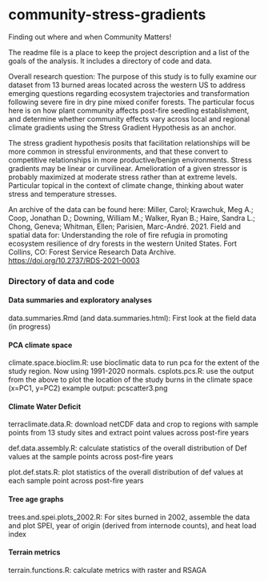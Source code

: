# community-stress-gradients
Finding out where and when Community Matters!

The readme file is a place to keep the project description and a list of the goals of the analysis. It includes a directory of code and data.

Overall research question:
The purpose of this study is to fully examine our dataset from 13 burned areas located across the western US to address emerging questions regarding ecosystem trajectories and transformation following severe fire in dry pine mixed conifer forests. The particular focus here is on how plant community affects post-fire seedling establishment, and determine whether community effects vary across local and regional climate gradients using the Stress Gradient Hypothesis as an anchor.

The stress gradient hypothesis posits that facilitation relationships will be more common in stressful environments, and that these convert to competitive relationships in more productive/benign environments. Stress gradients may be linear or curvilinear. Amelioration of a given stressor is probably maximized at moderate stress rather than at extreme levels. Particular topical in the context of climate change, thinking about water stress and temperature stresses.

An archive of the data can be found here:
Miller, Carol; Krawchuk, Meg A.; Coop, Jonathan D.; Downing, William M.; Walker, Ryan B.; Haire, Sandra L.; Chong, Geneva; Whitman, Ellen; Parisien, Marc-André. 2021. Field and spatial data for: Understanding the role of fire refugia in promoting ecosystem resilience of dry forests in the western United States. Fort Collins, CO: Forest Service Research Data Archive. https://doi.org/10.2737/RDS-2021-0003

### Directory of data and code

#### Data summaries and exploratory analyses

data.summaries.Rmd (and data.summaries.html): First look at the field data (in progress)

#### PCA climate space
climate.space.bioclim.R: use bioclimatic data to run pca for the extent of the study region. Now using 1991-2020 normals.
csplots.pcs.R: use the output from the above to plot the location of the study burns in the climate space (x=PC1, y=PC2)
    example output: pcscatter3.png
    
#### Climate Water Deficit 
terraclimate.data.R: download netCDF data and crop to regions with sample points from 13 study sites and extract point values across post-fire years

def.data.assembly.R: calculate statistics of the overall distribution of Def values at the sample points across post-fire years

plot.def.stats.R: plot statistics of the overall distribution of def values at each sample point across post-fire years

#### Tree age graphs

trees.and.spei.plots_2002.R: For sites burned in 2002, assemble the data and plot SPEI, year of origin (derived from internode counts), and heat load index 

#### Terrain metrics
terrain.functions.R: calculate metrics with raster and RSAGA 

